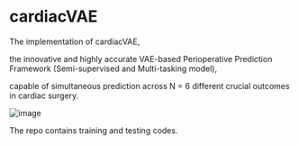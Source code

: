 # cardiacVAE

The implementation of cardiacVAE, 

the innovative and highly accurate VAE-based Perioperative Prediction Framework (Semi-supervised and Multi-tasking model), 

capable of simultaneous prediction across N = 6 different crucial outcomes in cardiac surgery.

![image](https://github.com/JunboShen/cardiacVAE/assets/93768018/bcd73c3d-f2ea-4a80-97ef-b5d92613f99e)


The repo contains training and testing codes.

